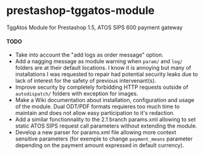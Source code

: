 prestashop-tggatos-module
=========================

TggAtos Module for Prestashop 1.5, ATOS SIPS 600 payment gateway

#### TODO
- Take into account the "add logs as order message" option.
- Add a nagging message as module warning when `param/` and `log/` folders are at their default locations. I know it is annoying but many of installations I was requested to repair had potential security leaks due to lack of interest for the safety of previous intervenant(s).
- Improve security by completely forbidding HTTP requests outside of `autodispatch/` folders with exception for images.
- Make a Wiki documentation about installation, configuration and usage of the module. Dual ODT/PDF formats requieres too much time to maintain and does not allow easy participation to it's redaction.
- Add a similar fonctionnality to the 2.1 branch params.xml allowing to set static ATOS SIPS request call parameters without extending the module.
- Develop a new parser for params.xml file allowing more context sensitive parameters (for exemple to change `payment_means` parameter depending on the payment amount expressed in default currency).
